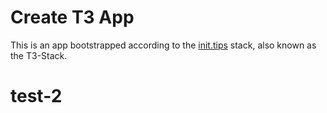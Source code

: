 # Create T3 App

This is an app bootstrapped according to the [init.tips](https://init.tips) stack, also known as the T3-Stack.
# test-2
